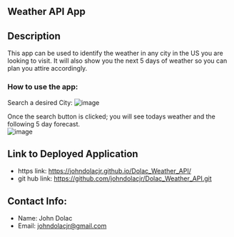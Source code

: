 ## Weather API App

## Description 
This app can be used to identify the weather in any city in the US you are looking to visit. It will also show you the next 5 days of weather so you can plan you attire accordingly.

### How to use the app: 
Search a desired City: 
![image](https://user-images.githubusercontent.com/69832533/107391616-198a0580-6ab6-11eb-907f-7404f0897543.png)

Once the search button is clicked; you will see todays weather and the following 5 day forecast.  
![image](https://user-images.githubusercontent.com/69832533/107391765-41796900-6ab6-11eb-96fb-c012d3a11cba.png)

## Link to Deployed Application 
- https link: https://johndolacjr.github.io/Dolac_Weather_API/
- git hub link: https://github.com/johndolacjr/Dolac_Weather_API.git

## Contact Info: 
* Name: John Dolac
* Email: johndolacjr@gmail.com
